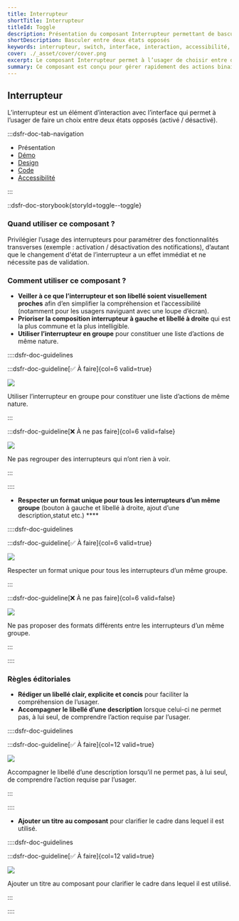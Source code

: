 ```yaml
---
title: Interrupteur
shortTitle: Interrupteur
titleId: Toggle
description: Présentation du composant Interrupteur permettant de basculer entre deux états opposés sans validation supplémentaire.
shortDescription: Basculer entre deux états opposés
keywords: interrupteur, switch, interface, interaction, accessibilité, design système, DSFR, état activé, état désactivé
cover: ./_asset/cover/cover.png
excerpt: Le composant Interrupteur permet à l’usager de choisir entre deux états opposés, comme activer ou désactiver une fonctionnalité, avec effet immédiat.
summary: Ce composant est conçu pour gérer rapidement des actions binaires dans une interface, notamment pour paramétrer des fonctionnalités comme les notifications. Il permet un usage fluide grâce à un affichage clair, des libellés explicites et une structure accessible. Il peut être utilisé seul ou en groupe et s’adapte visuellement aux contraintes d’affichage sans nécessiter de validation supplémentaire.
---
```


## Interrupteur

L’interrupteur est un élément d’interaction avec l’interface qui permet à l’usager de faire un choix entre deux états opposés (activé / désactivé).

:::dsfr-doc-tab-navigation

- Présentation
- [Démo](./demo/index.md)
- [Design](./design/index.md)
- [Code](./code/index.md)
- [Accessibilité](./accessibility/index.md)

:::

::dsfr-doc-storybook{storyId=toggle--toggle}

### Quand utiliser ce composant ?

Privilégier l’usage des interrupteurs pour paramétrer des fonctionnalités transverses (exemple : activation / désactivation des notifications), d’autant que le changement d'état de l’interrupteur a un effet immédiat et ne nécessite pas de validation.

### Comment utiliser ce composant ?

- **Veiller à ce que l’interrupteur et son libellé soient visuellement proches** afin d’en simplifier la compréhension et l’accessibilité (notamment pour les usagers naviguant avec une loupe d’écran).
- **Prioriser la composition interrupteur à gauche et libellé à droite** qui est la plus commune et la plus intelligible.
- **Utiliser l’interrupteur en groupe** pour constituer une liste d’actions de même nature.

::::dsfr-doc-guidelines

:::dsfr-doc-guideline[✅ À faire]{col=6 valid=true}

![](./_asset/use/do-1.png)

Utiliser l’interrupteur en groupe pour constituer une liste d’actions de même nature.

:::

:::dsfr-doc-guideline[❌ À ne pas faire]{col=6 valid=false}

![](./_asset/use/dont-1.png)

Ne pas regrouper des interrupteurs qui n’ont rien à voir.

:::

::::


- **Respecter un format unique pour tous les interrupteurs d’un même groupe** (bouton à gauche et libellé à droite, ajout d’une description,statut etc.) ****

::::dsfr-doc-guidelines

:::dsfr-doc-guideline[✅ À faire]{col=6 valid=true}

![](./_asset/use/do-2.png)

Respecter un format unique pour tous les interrupteurs d’un même groupe.

:::

:::dsfr-doc-guideline[❌ À ne pas faire]{col=6 valid=false}

![](./_asset/use/dont-2.png)

Ne pas proposer des formats différents entre les interrupteurs d’un même groupe.

:::

::::


### Règles éditoriales

- **Rédiger un libellé clair, explicite et concis** pour faciliter la compréhension de l’usager.
- **Accompagner le libellé d’une description** lorsque celui-ci ne permet pas, à lui seul, de comprendre l’action requise par l’usager.

::::dsfr-doc-guidelines

:::dsfr-doc-guideline[✅ À faire]{col=12 valid=true}

![](./_asset/edit/do-1.png)

Accompagner le libellé d’une description lorsqu’il ne permet pas, à lui seul, de comprendre l’action requise par l’usager.

:::

::::

- **Ajouter un titre au composant** pour clarifier le cadre dans lequel il est utilisé.

::::dsfr-doc-guidelines

:::dsfr-doc-guideline[✅ À faire]{col=12 valid=true}

![](./_asset/edit/do-2.png)

Ajouter un titre au composant pour clarifier le cadre dans lequel il est utilisé.

:::

::::
